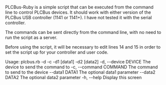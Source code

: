 PLCBus-Ruby is a simple script that can be executed from the command line to control PLCBus devices. It should work with either version of the PLCBus USB controller (1141 or 1141+). I have not tested it with the serial controller.

The commands can be sent directly from the command line, with no need to run the script as a server.

Before using the script, it will be necessary to edit lines 14 and 15 in order to set the script up for your controller and user code.

Usage: plcbus.rb -d <device> -c <command> -d1 [data1] -d2 [data2]
    -d, --device DEVICE              The device to send the command to
    -c, --command COMMAND            The command to send to the device
        --data1 DATA1                The optional data1 parameter
        --data2 DATA2                The optional data2 parameter
    -h, --help                       Display this screen